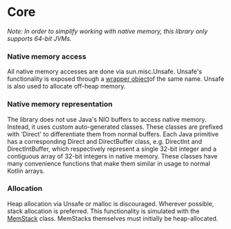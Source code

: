 # Core

*Note: In order to simplify working with native memory, this library only supports 64-bit JVMs.*

### Native memory access
All native memory accesses are done via sun.misc.Unsafe. Unsafe's functionality is exposed through a 
[wrapper object](src/main/kotlin/kvb/core/memory/Unsafe.kt)of the same name. Unsafe is also used to allocate off-heap 
memory.

### Native memory representation
The library does not use Java's NIO buffers to access native memory. Instead, it uses custom auto-generated classes. 
These classes are prefixed with 'Direct' to differentiate them from normal buffers. Each Java primitive has a 
corresponding Direct and DirectBuffer class, e.g. DirectInt and DirectIntBuffer, which respectively represent a single 
32-bit integer and a contiguous array of 32-bit integers in native memory. These classes have many convenience 
functions that make them similar in usage to normal Kotlin arrays.

### Allocation
Heap allocation via Unsafe or malloc is discouraged. Wherever possible, stack allocation is preferred. This 
functionality is simulated with the [MemStack](src/main/kotlin/kvb/core/memory/MemStack.kt) class. MemStacks 
themselves must initially be heap-allocated.